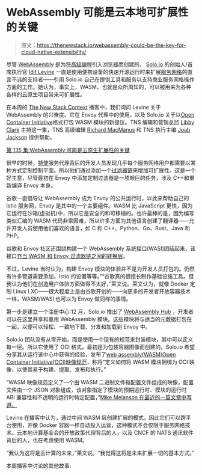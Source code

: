 # WebAssembly 可能是云本地可扩展性的关键

> 原文：<https://thenewstack.io/webassembly-could-be-the-key-for-cloud-native-extensibility/>

尽管 [WebAssembly](https://webassembly.org/) 是为[将高级编程](/ready-web-assembly-revolution/)引入浏览器而创建的， [Solo.io](https://www.solo.io/) 的创始人/首席执行官 [Idit Levine](https://github.com/ilevine) 一直是使用便携设备的快速开源运行时来扩展[服务网格](/category/service-mesh/)的直言不讳的支持者——引用 Solo.io 自己在提供工具和服务以支持商业服务网格操作方面的工作。她认为，事实上，WASM，也就是众所周知的，可以被用来为各种各样的云原生项目带来可扩展性。

在本周的 [The New Stack Context](/podcasts/context) 播客中，我们询问 Levine 关于 WebAssembly 的兴奋度、它在 Envoy 代理中的使用，以及 Solo.io 关于以[Open Container Initiative](https://opencontainers.org/)格式打包 WASM 模块的新提议。TNS 编辑和营销总监 [Libby Clark](/author/libby/) 主持这一集，TNS 高级编辑 [Richard MacManus](/author/richard/) 和 TNS 执行主编 [Joab Jackson](/author/joab/) 提供帮助。

[第 135 集:WebAssembly 可能是云原生扩展性的关键](https://thenewstack.simplecast.com/episodes/episode-135-webassembly-could-be-the-key-for-cloud-native-extensibility)

很早的时候，[特使](https://www.envoyproxy.io/)服务代理背后的开发人员发现几乎每个服务网格用户都需要以某种方式定制控制平面。所以他们通过添加一个[过滤器链](https://www.oracle.com/java/technologies/intercepting-filter.html)来增加可扩展性。这是一个好主意，尽管最初在 Envoy 中添加定制过滤器是一项艰巨的任务，涉及 C++和重新编译 Envoy 本身。

谷歌一直倡导让 WebAssembly 成为 Envoy 的公共运行时，以此来帮助自己的 Istio 服务网，Envoy 是其中的一个主要组件。WASM 比 JavaScript 更快，因为它运行在沙箱(虚拟机)中，所以它是安全的和可移植的。也许最棒的是，因为编写类似汇编的 WASM 代码非常困难，所以许多方面为其他语言创建了翻译器——允许开发人员使用他们喜欢的语言，如 C 和 C++、Python、Go、Rust、Java 和 PHP。

谷歌和 Envoy 社区还围绕构建一个 WebAssembly 系统接口(WASI)团结起来，该接口[充当 WASM 和 Envoy 过滤器链之间的转换层](/mozilla-extends-webassembly-beyond-the-browser-with-wasi/)。

不过，Levine 当时认为，构建 Envoy 模块的体验并不是为开发人员打包的。仍然有许多管道需要添加，Istio 的设置等等。”“谷歌真的很擅长制作基础设施工具。但我认为他们在创造用户体验方面做得不太好，”莱文说。莱文认为，就像 Docker 定制 Linux LXC——很大程度上是由谷歌开创的——向更多的开发者开放容器技术一样，WASM/WASI 也可以为 Envoy 做同样的事情。

第一步是建立一个注册中心:12 月，Solo.io 推出了 [WebAssembly Hub](https://www.solo.io/products/webassembly-hub/) ，开发者可以在这里共享和重用 WebAssembly 模块。这些模块将与适当的元数据打包在一起，以便可以轻松、一致地下载、分发和加载到 Envoy 中。

Solo.io 团队没有从零开始，而是使用一个现有的规范来封装模块，其中可以定义每一层。所以它使用了 OCI 格式，最初是为包装容器图像而创建的。Solo.io 希望分享其从运行该中心中获得的经验，发布了[web assembly(WASM)Open Container Initiative(OCI)映像规范](https://github.com/solo-io/wasm)，称将“定义如何将 WASM 模块捆绑为 OCI 映像，以使其易于构建、提取、发布和执行。”

“WASM 映像规范定义了一个由 WASM 二进制文件和配置文件组成的映像，配置文件由一个 JSON 对象组成，该对象指定了模块的预期运行时、模块的运行时 ABI 兼容性和不透明的运行时特定配置，”[Mike Melanson 在最近的一篇文章中写道。](/solo-io-borrows-oci-spec-to-bundle-webassembly-modules/)

Levine 在播客中认为，通过中间 WASM 层创建扩展的模式，因此它们可以跨平台使用，并像 Docker 容器一样自动投入运营，这种模式不会仅限于服务网格技术。云本地计算基金会的开放政策代理背后的人，以及 CNCF 的 NATS 通讯软件背后的人，也在考虑使用 WASM。

“我认为这将是云计算的未来，”莱文说。“我觉得这将是未来扩展一切的基本方式。”

本周播客中讨论的其他故事:

<svg xmlns:xlink="http://www.w3.org/1999/xlink" viewBox="0 0 68 31" version="1.1"><title>Group</title> <desc>Created with Sketch.</desc></svg>